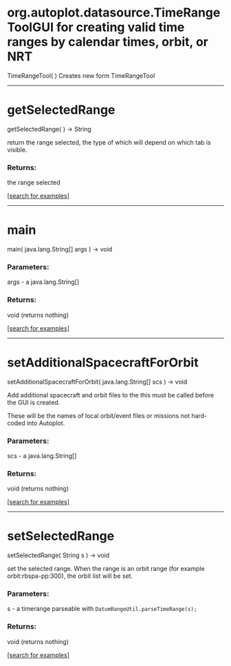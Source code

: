 # org.autoplot.datasource.TimeRangeToolGUI for creating valid time ranges by calendar times, orbit, or NRT
TimeRangeTool( )
Creates new form TimeRangeTool

***
<a name="getSelectedRange"></a>
# getSelectedRange
getSelectedRange(  ) &rarr; String

return the range selected, the type of which will depend on which tab is visible.

### Returns:
the range selected

<a href="https://github.com/autoplot/dev/search?q=getSelectedRange&unscoped_q=getSelectedRange">[search for examples]</a>

***
<a name="main"></a>
# main
main( java.lang.String[] args ) &rarr; void



### Parameters:
args - a java.lang.String[]

### Returns:
void (returns nothing)


<a href="https://github.com/autoplot/dev/search?q=main&unscoped_q=main">[search for examples]</a>

***
<a name="setAdditionalSpacecraftForOrbit"></a>
# setAdditionalSpacecraftForOrbit
setAdditionalSpacecraftForOrbit( java.lang.String[] scs ) &rarr; void

Add additional spacecraft and orbit files to the 
 this must be called before the GUI is created.
 
 These will be the names of local orbit/event files or missions not
 hard-coded into Autoplot.

### Parameters:
scs - a java.lang.String[]

### Returns:
void (returns nothing)


<a href="https://github.com/autoplot/dev/search?q=setAdditionalSpacecraftForOrbit&unscoped_q=setAdditionalSpacecraftForOrbit">[search for examples]</a>

***
<a name="setSelectedRange"></a>
# setSelectedRange
setSelectedRange( String s ) &rarr; void

set the selected range.  When the range is an orbit range (for example orbit:rbspa-pp:300),
 the orbit list will be set.

### Parameters:
s - a timerange parseable with <code>DatumRangeUtil.parseTimeRange(s);</code>

### Returns:
void (returns nothing)


<a href="https://github.com/autoplot/dev/search?q=setSelectedRange&unscoped_q=setSelectedRange">[search for examples]</a>

